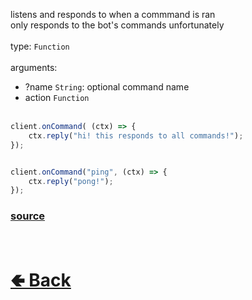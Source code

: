 listens and responds to when a commmand is ran<br>
only responds to the bot's commands unfortunately<br><br>
type: `Function`<br><br>
arguments: 
- ?name `String`: optional command name
- action `Function`
<br><br>

```js
client.onCommand( (ctx) => {
    ctx.reply("hi! this responds to all commands!");
});


client.onCommand("ping", (ctx) => {
    ctx.reply("pong!");
});
```

### [source](https://github.com/paigeroid/noscord.js/blob/main/src/Client/custard/onCommand.js)

<br> <h1> [🢀 Back](https://github.com/paigeroid/noscord.js/wiki/Client) </h1>